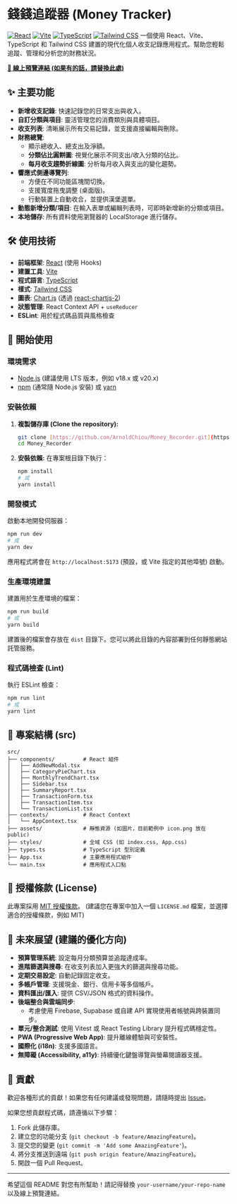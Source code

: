# 錢錢追蹤器 (Money Tracker)

[![React](https://img.shields.io/badge/React-19.x-61DAFB?style=flat-square&logo=react&logoColor=black)](https://react.dev/)
[![Vite](https://img.shields.io/badge/Vite-6.x-646CFF?style=flat-square&logo=vite&logoColor=white)](https://vitejs.dev/)
[![TypeScript](https://img.shields.io/badge/TypeScript-5.x-3178C6?style=flat-square&logo=typescript&logoColor=white)](https://www.typescriptlang.org/)
[![Tailwind CSS](https://img.shields.io/badge/Tailwind_CSS-3.x-06B6D4?style=flat-square&logo=tailwindcss&logoColor=white)](https://tailwindcss.com/)
一個使用 React、Vite、TypeScript 和 Tailwind CSS 建置的現代化個人收支記錄應用程式。幫助您輕鬆追蹤、管理和分析您的財務狀況。

**[🔗 線上預覽連結 (如果有的話，請替換此處)](https://your-live-demo-link.com)**

## ✨ 主要功能

* **新增收支記錄**: 快速記錄您的日常支出與收入。
* **自訂分類與項目**: 靈活管理您的消費類別與具體項目。
* **收支列表**: 清晰展示所有交易記錄，並支援直接編輯與刪除。
* **財務總覽**:
    * 顯示總收入、總支出及淨額。
    * **分類佔比圓餅圖**: 視覺化展示不同支出/收入分類的佔比。
    * **每月收支趨勢折線圖**: 分析每月收入與支出的變化趨勢。
* **響應式側邊導覽列**:
    * 方便在不同功能區塊間切換。
    * 支援寬度拖曳調整 (桌面版)。
    * 行動裝置上自動收合，並提供漢堡選單。
* **動態新增分類/項目**: 在輸入表單或編輯列表時，可即時新增新的分類或項目。
* **本地儲存**: 所有資料使用瀏覽器的 LocalStorage 進行儲存。

## 🛠️ 使用技術

* **前端框架**: [React](https://react.dev/) (使用 Hooks)
* **建置工具**: [Vite](https://vitejs.dev/)
* **程式語言**: [TypeScript](https://www.typescriptlang.org/)
* **樣式**: [Tailwind CSS](https://tailwindcss.com/)
* **圖表**: [Chart.js](https://www.chartjs.org/) (透過 [react-chartjs-2](https://react-chartjs-2.js.org/))
* **狀態管理**: React Context API + `useReducer`
* **ESLint**: 用於程式碼品質與風格檢查

## 🚀 開始使用

### 環境需求

* [Node.js](https://nodejs.org/) (建議使用 LTS 版本，例如 v18.x 或 v20.x)
* [npm](https://www.npmjs.com/) (通常隨 Node.js 安裝) 或 [yarn](https://yarnpkg.com/)

### 安裝依賴

1.  **複製儲存庫 (Clone the repository):**
    ```bash
    git clone [https://github.com/ArnoldChiou/Money_Recorder.git](https://github.com/ArnoldChiou/Money_Recorder.git)
    cd Money_Recorder
    ```
2.  **安裝依賴:**
    在專案根目錄下執行：
    ```bash
    npm install
    # 或
    yarn install
    ```

### 開發模式

啟動本地開發伺服器：

```bash
npm run dev
# 或
yarn dev
```

應用程式將會在 `http://localhost:5173` (預設，或 Vite 指定的其他埠號) 啟動。

### 生產環境建置

建置用於生產環境的檔案：

```bash
npm run build
# 或
yarn build
```

建置後的檔案會存放在 `dist` 目錄下。您可以將此目錄的內容部署到任何靜態網站託管服務。

### 程式碼檢查 (Lint)

執行 ESLint 檢查：

```bash
npm run lint
# 或
yarn lint
```

## 📂 專案結構 (src)

```
src/
├── components/         # React 組件
│   ├── AddNewModal.tsx
│   ├── CategoryPieChart.tsx
│   ├── MonthlyTrendChart.tsx
│   ├── Sidebar.tsx
│   ├── SummaryReport.tsx
│   ├── TransactionForm.tsx
│   ├── TransactionItem.tsx
│   └── TransactionList.tsx
├── contexts/           # React Context
│   └── AppContext.tsx
├── assets/             # 靜態資源 (如圖片，目前範例中 icon.png 放在 public)
├── styles/             # 全域 CSS (如 index.css, App.css)
├── types.ts            # TypeScript 型別定義
├── App.tsx             # 主要應用程式組件
└── main.tsx            # 應用程式入口點
```

## 📄 授權條款 (License)

此專案採用 [MIT 授權條款](LICENSE.md)。 (建議您在專案中加入一個 `LICENSE.md` 檔案，並選擇適合的授權條款，例如 MIT)

## 🔮 未來展望 (建議的優化方向)

* **預算管理系統**: 設定每月分類預算並追蹤達成率。
* **進階篩選與搜尋**: 在收支列表加入更強大的篩選與搜尋功能。
* **定期交易設定**: 自動記錄固定收支。
* **多帳戶管理**: 支援現金、銀行、信用卡等多個帳戶。
* **資料匯出/匯入**: 提供 CSV/JSON 格式的資料操作。
* **後端整合與雲端同步**:
    * 考慮使用 Firebase, Supabase 或自建 API 實現使用者帳號與跨裝置同步。
* **單元/整合測試**: 使用 Vitest 或 React Testing Library 提升程式碼穩定性。
* **PWA (Progressive Web App)**: 提升離線體驗與可安裝性。
* **國際化 (i18n)**: 支援多國語言。
* **無障礙 (Accessibility, a11y)**: 持續優化鍵盤導覽與螢幕閱讀器支援。

## 🤝 貢獻

歡迎各種形式的貢獻！如果您有任何建議或發現問題，請隨時提出 [Issue](https://github.com/ArnoldChiou/Money_Recorder.git/issues)。

如果您想貢獻程式碼，請遵循以下步驟：

1.  Fork 此儲存庫。
2.  建立您的功能分支 (`git checkout -b feature/AmazingFeature`)。
3.  提交您的變更 (`git commit -m 'Add some AmazingFeature'`)。
4.  將分支推送到遠端 (`git push origin feature/AmazingFeature`)。
5.  開啟一個 Pull Request。

---

希望這個 README 對您有所幫助！請記得替換 `your-username/your-repo-name` 以及線上預覽連結。
